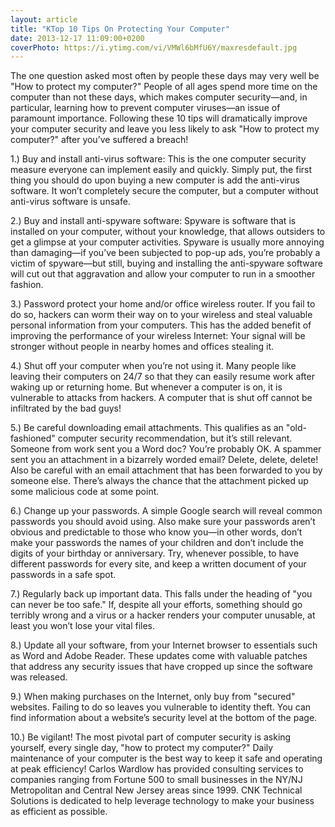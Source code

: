 ```yaml
---
layout: article
title: "KTop 10 Tips On Protecting Your Computer"
date: 2013-12-17 11:09:00+0200
coverPhoto: https://i.ytimg.com/vi/VMWl6bMfU6Y/maxresdefault.jpg
---
```


The one question asked most often by people these days may very well be "How to protect my computer?" People of all ages spend more time on the computer than not these days, which makes computer security—and, in particular, learning how to prevent computer viruses—an issue of paramount importance. Following these 10 tips will dramatically improve your computer security and leave you less likely to ask "How to protect my computer?" after you’ve suffered a breach!

1.) Buy and install anti-virus software: This is the one computer security measure everyone can implement easily and quickly. Simply put, the first thing you should do upon buying a new computer is add the anti-virus software. It won’t completely secure the computer, but a computer without anti-virus software is unsafe.

2.) Buy and install anti-spyware software: Spyware is software that is installed on your computer, without your knowledge, that allows outsiders to get a glimpse at your computer activities. Spyware is usually more annoying than damaging—if you’ve been subjected to pop-up ads, you’re probably a victim of spyware—but still, buying and installing the anti-spyware software will cut out that aggravation and allow your computer to run in a smoother fashion.

3.) Password protect your home and/or office wireless router. If you fail to do so, hackers can worm their way on to your wireless and steal valuable personal information from your computers. This has the added benefit of improving the performance of your wireless Internet: Your signal will be stronger without people in nearby homes and offices stealing it.

4.) Shut off your computer when you’re not using it. Many people like leaving their computers on 24/7 so that they can easily resume work after waking up or returning home. But whenever a computer is on, it is vulnerable to attacks from hackers. A computer that is shut off cannot be infiltrated by the bad guys!

5.) Be careful downloading email attachments. This qualifies as an "old-fashioned" computer security recommendation, but it’s still relevant. Someone from work sent you a Word doc? You’re probably OK. A spammer sent you an attachment in a bizarrely worded email? Delete, delete, delete! Also be careful with an email attachment that has been forwarded to you by someone else. There’s always the chance that the attachment picked up some malicious code at some point.

6.) Change up your passwords. A simple Google search will reveal common passwords you should avoid using. Also make sure your passwords aren’t obvious and predictable to those who know you—in other words, don’t make your passwords the names of your children and don’t include the digits of your birthday or anniversary. Try, whenever possible, to have different passwords for every site, and keep a written document of your passwords in a safe spot.

7.) Regularly back up important data. This falls under the heading of "you can never be too safe." If, despite all your efforts, something should go terribly wrong and a virus or a hacker renders your computer unusable, at least you won’t lose your vital files.

8.) Update all your software, from your Internet browser to essentials such as Word and Adobe Reader. These updates come with valuable patches that address any security issues that have cropped up since the software was released.

9.) When making purchases on the Internet, only buy from "secured" websites. Failing to do so leaves you vulnerable to identity theft. You can find information about a website’s security level at the bottom of the page. 

10.) Be vigilant! The most pivotal part of computer security is asking yourself, every single day, "how to protect my computer?" Daily maintenance of your computer is the best way to keep it safe and operating at peak efficiency!
Carlos Wardlow has provided consulting services to companies ranging from Fortune 500 to small businesses in the NY/NJ Metropolitan and Central New Jersey areas since 1999. CNK Technical Solutions is dedicated to help leverage technology to make your business as efficient as possible.